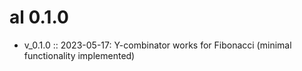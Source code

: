 # al 0.1.0

* v_0.1.0     ::  2023-05-17: Y-combinator works for Fibonacci (minimal functionality implemented)



